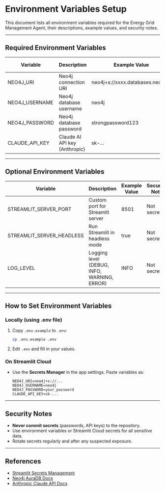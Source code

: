 # Environment Variables Setup

This document lists all environment variables required for the Energy Grid Management Agent, their descriptions, example values, and security notes.

---

## Required Environment Variables

| Variable           | Description                                 | Example Value                        | Security Note                |
|--------------------|---------------------------------------------|--------------------------------------|------------------------------|
| NEO4J_URI          | Neo4j connection URI                        | neo4j+s://xxxx.databases.neo4j.io    | **Secret**                   |
| NEO4J_USERNAME     | Neo4j database username                     | neo4j                                | **Secret**                   |
| NEO4J_PASSWORD     | Neo4j database password                     | strongpassword123                    | **Secret**                   |
| CLAUDE_API_KEY     | Claude AI API key (Anthropic)               | sk-...                               | **Secret**                   |

---

## Optional Environment Variables

| Variable           | Description                                 | Example Value                        | Security Note                |
|--------------------|---------------------------------------------|--------------------------------------|------------------------------|
| STREAMLIT_SERVER_PORT | Custom port for Streamlit server         | 8501                                 | Not secret                   |
| STREAMLIT_SERVER_HEADLESS | Run Streamlit in headless mode       | true                                 | Not secret                   |
| LOG_LEVEL          | Logging level (DEBUG, INFO, WARNING, ERROR) | INFO                                 | Not secret                   |

---

## How to Set Environment Variables

### Locally (using .env file)
1. Copy `.env.example` to `.env`:
   ```bash
   cp .env.example .env
   ```
2. Edit `.env` and fill in your values.

### On Streamlit Cloud
- Use the **Secrets Manager** in the app settings. Paste variables as:
  ```
  NEO4J_URI=neo4j+s://...
  NEO4J_USERNAME=neo4j
  NEO4J_PASSWORD=your_password
  CLAUDE_API_KEY=sk-...
  ```

---

## Security Notes
- **Never commit secrets** (passwords, API keys) to the repository.
- Use environment variables or Streamlit Cloud secrets for all sensitive data.
- Rotate secrets regularly and after any suspected exposure.

---

## References
- [Streamlit Secrets Management](https://docs.streamlit.io/streamlit-community-cloud/deploy-your-app/secrets-management)
- [Neo4j AuraDB Docs](https://neo4j.com/docs/aura/)
- [Anthropic Claude API Docs](https://docs.anthropic.com/claude/reference/getting-started-with-the-api) 